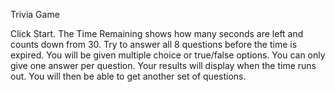 
Trivia Game

Click Start.
The Time Remaining shows how many seconds are left and counts down from 30.
Try to answer all 8 questions before the time is expired.
You will be given multiple choice or true/false options.
You can only give one answer per question.
Your results will display when the time runs out.
You will then be able to get another set of questions.
